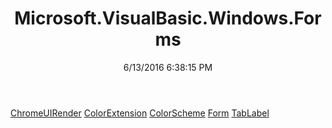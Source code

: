 ﻿---
title: Microsoft.VisualBasic.Windows.Forms
date: 6/13/2016 6:38:15 PM
---

[ChromeUIRender](T-Microsoft.VisualBasic.Windows.Forms.ChromeUIRender.html)
[ColorExtension](T-Microsoft.VisualBasic.Windows.Forms.ColorExtension.html)
[ColorScheme](T-Microsoft.VisualBasic.Windows.Forms.ColorScheme.html)
[Form](T-Microsoft.VisualBasic.Windows.Forms.Form.html)
[TabLabel](T-Microsoft.VisualBasic.Windows.Forms.TabLabel.html)
